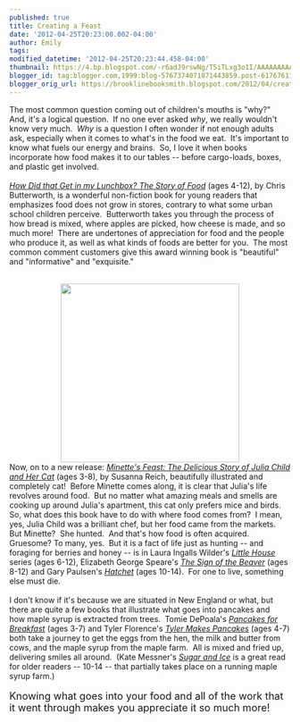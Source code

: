 ```yaml
---
published: true
title: Creating a Feast
date: '2012-04-25T20:23:00.002-04:00'
author: Emily
tags: 
modified_datetime: '2012-04-25T20:23:44.458-04:00'
thumbnail: https://4.bp.blogspot.com/-r6adJ9rswNg/T5iTLxg3o1I/AAAAAAAAAW4/HJ-oTeTNC2E/s72-c/51ZUMsk2kTL__SL500_AA300_.jpg
blogger_id: tag:blogger.com,1999:blog-5767374071871443859.post-6176761180890458709
blogger_orig_url: https://brooklinebooksmith.blogspot.com/2012/04/creating-feast.html
---
```


The most common question coming out of children's mouths is "why?"&nbsp; And, it's a logical question.&nbsp; If no one ever asked <em>why</em>, we really wouldn't know very much.&nbsp; <em>Why</em> is a question I often wonder if not enough adults ask, especially when it comes to what's in the food we eat.&nbsp; It's important to know what fuels our energy and brains.&nbsp; So, I love it when books incorporate how food makes it to our tables -- before cargo-loads, boxes, and plastic&nbsp;get&nbsp;involved.&nbsp; <br /><br /><em><a href="https://www.brooklinebooksmith-shop.com/book/9780763650056">How Did that Get in my Lunchbox? The Story of Food</a></em> (ages 4-12), by Chris Butterworth,&nbsp;is a wonderful non-fiction book for young readers that emphasizes food does not grow in stores, contrary to what some urban school children perceive.&nbsp; Butterworth takes you through the process of how bread is mixed, where apples are picked, how cheese is made, and so much more!&nbsp; There are undertones of appreciation for food and the people who produce it, as well as what kinds of foods are better for you.&nbsp; The most common comment customers give this award winning book is "beautiful" and "informative" and "exquisite."<br /><br /><div class="separator" style="clear: both; text-align: center;"><a href="https://4.bp.blogspot.com/-r6adJ9rswNg/T5iTLxg3o1I/AAAAAAAAAW4/HJ-oTeTNC2E/s1600/51ZUMsk2kTL__SL500_AA300_.jpg" imageanchor="1" style="margin-left: 1em; margin-right: 1em;"><img border="0" height="320" oda="true" src="https://4.bp.blogspot.com/-r6adJ9rswNg/T5iTLxg3o1I/AAAAAAAAAW4/HJ-oTeTNC2E/s320/51ZUMsk2kTL__SL500_AA300_.jpg" width="320" /></a></div>Now, on to a new release: <a href="https://www.brooklinebooksmith-shop.com/book/9781419701771"><em>Minette's Feast: The Delicious Story of Julia Child and Her Cat</em></a><em>&nbsp;</em>(ages 3-8), by Susanna Reich, beautifully illustrated and completely cat!&nbsp; Before Minette comes along, it is clear that Julia's life revolves around food.&nbsp; But no matter what amazing meals and smells are cooking up around Julia's&nbsp;apartment, this cat only prefers mice and birds.&nbsp; So, what does this book have to do with where food comes from?&nbsp; I mean, yes, Julia Child was a brilliant chef, but her food came from the markets.&nbsp; But Minette?&nbsp; She hunted.&nbsp; And that's how food is often acquired.&nbsp; Gruesome? To many, yes.&nbsp; But it is a fact of life just as hunting -- and foraging for berries and honey&nbsp;--&nbsp;is in Laura Ingalls Wilder's <em><a href="https://www.brooklinebooksmith-shop.com/book/9780064400404">Little House</a></em> series (ages 6-12), Elizabeth George Speare's <em><a href="https://www.brooklinebooksmith-shop.com/book/9780440479000">The Sign of the Beaver</a></em> (ages 8-12) and Gary Paulsen's <em><a href="https://www.brooklinebooksmith-shop.com/book/9781416936473">Hatchet</a></em>&nbsp;(ages 10-14).&nbsp; For one to live, something else must die.<br /><br />I don't know if it's because we are situated in New England or what, but there are quite a few books that illustrate&nbsp;what goes into&nbsp;pancakes and how&nbsp;maple syrup is extracted from trees.&nbsp; Tomie DePoala's <em><a href="https://www.brooklinebooksmith-shop.com/book/9780156707688">Pancakes for Breakfast</a></em> (ages 3-7) and Tyler Florence's <em><a href="https://www.brooklinebooksmith-shop.com/book/9780062047526">Tyler Makes Pancakes</a></em> (ages 4-7) both take a journey to get the eggs from the hen, the milk and butter from cows, and the maple syrup from the maple farm.&nbsp; All is mixed and fried up, delivering smiles all around.&nbsp; (Kate Messner's <em><a href="https://www.brooklinebooksmith-shop.com/book/9780802723307">Sugar and Ice</a></em> is a great read for older readers --&nbsp;10-14&nbsp;-- that partially takes place on a running&nbsp;maple syrup farm.)<br /><br /><span style="font-size: large;">Knowing what goes into your food and all of the work that it&nbsp;went through makes you appreciate it so much more!</span>